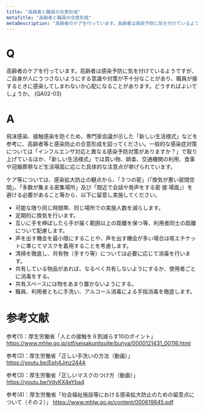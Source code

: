 ```yaml
---
title: "高齢者と職員の合意形成"
metaTitle: "高齢者と職員の合意形成"
metaDescription: "高齢者のケアを行っています。高齢者は感染予防に気を付けているようですが、ご自身が人にうつさないようにする意識や対策が不十分なことがあり、職員が接するときに感染してしまわないか心配になることがあります。どうすればよいでしょうか。"
---
```


# Q
高齢者のケアを行っています。高齢者は感染予防に気を付けているようですが、ご自身が人にうつさないようにする意識や対策が不十分なことがあり、職員が接するときに感染してしまわないか心配になることがあります。どうすればよいでしょうか。
(QA02-03)
​
# A
飛沫感染、接触感染を防ぐため、専門家会議が示した「新しい生活様式」などを参考に、高齢者等と感染防止の合意形成を図ってください。一般的な感染症対策については「インフルエンザ対応と異なる感染予防対策がありますか？」で取り上げているほか、「新しい生活様式」では買い物、娯楽、交通機関の利用、食事や冠婚葬祭など生活場面に応じた具体的な注意点が挙げられています。  
  
ケア等については、感染拡大防止の観点から、「３つの密」（「換気が悪い密閉空間」、「多数が集まる密集場所」及び「間近で会話や発声をする密 接 場面」）を避ける必要があること等から、以下に留意し実施してください。  
* 可能な限り同じ時間帯、同じ場所での実施人数を減らします。
* 定期的に換気を行います。
* 互いに手を伸ばしたら手が届く範囲以上の距離を保つ等、利用者同士の距離について配慮します。
* 声を出す機会を最小限にすることや、声を出す機会が多い場合は咳エチケットに準じてマスクを着用することを考慮します。
* 清掃を徹底し、共有物（手すり等）については必要に応じて消毒を行います。
* 共有している物品があれば、なるべく共有しないようにするか、使用者ごとに消毒をする。
* 共有スペースには物をあまり置かないようにする。
* 職員、利用者ともに手洗い、アルコール消毒による手指消毒を徹底します。

# 参考文献
参考(1)：厚生労働省「人との接触を８割減らす10のポイント」
https://www.mhlw.go.jp/stf/seisakunitsuite/bunya/0000121431_00116.html

参考(2)：厚生労働省「正しい手洗いの方法（動画）」
https://youtu.be/Eph4Jmz244A

参考(3)：厚生労働省「正しいマスクのつけ方（動画）」
https://youtu.be/VdyKX4eYba4

参考(4)：厚生労働省「社会福祉施設等における感染拡大防止のための留意点について（その２）」
https://www.mhlw.go.jp/content/000619845.pdf